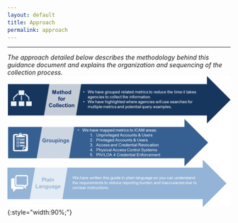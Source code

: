 ```yaml
---
layout: default
title: Approach
permalink: approach
---
```

---
*The approach detailed below describes the methodology behind this guidance document and explains the organization and sequencing of the collection process.*
![Approach Graphic](img/Approach.png){:style="width:90%;"}
